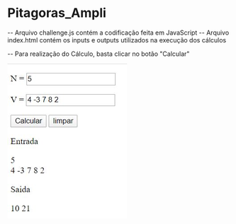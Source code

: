 # Pitagoras_Ampli

-- Arquivo challenge.js contém a codificação feita em JavaScript
-- Arquivo index.html contém os inputs e outputs utilizados na execução dos cálculos

-- Para realização do Cálculo, basta clicar no botão "Calcular"

![alt text](https://github.com/HenriqLR/Pitagoras_Ampli/blob/master/img/captura.JPG)
